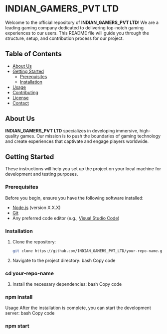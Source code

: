 # INDIAN_GAMERS_PVT LTD

Welcome to the official repository of **INDIAN_GAMERS_PVT LTD**! We are a leading gaming company dedicated to delivering top-notch gaming experiences to our users. This README file will guide you through the structure, setup, and contribution process for our project.

## Table of Contents

- [About Us](#about-us)
- [Getting Started](#getting-started)
  - [Prerequisites](#prerequisites)
  - [Installation](#installation)
- [Usage](#usage)
- [Contributing](#contributing)
- [License](#license)
- [Contact](#contact)

## About Us

**INDIAN_GAMERS_PVT LTD** specializes in developing immersive, high-quality games. Our mission is to push the boundaries of gaming technology and create experiences that captivate and engage players worldwide.

## Getting Started

These instructions will help you set up the project on your local machine for development and testing purposes.

### Prerequisites

Before you begin, ensure you have the following software installed:

- [Node.js](https://nodejs.org/) (version X.X.X)
- [Git](https://git-scm.com/)
- Any preferred code editor (e.g., [Visual Studio Code](https://code.visualstudio.com/))

### Installation

1. Clone the repository:
   ```bash
   git clone https://github.com/INDIAN_GAMERS_PVT_LTD/your-repo-name.git
   ```
2. Navigate to the project directory:
   bash
   Copy code

### cd your-repo-name

3. Install the necessary dependencies:
   bash
   Copy code

### npm install

Usage
After the installation is complete, you can start the development server:
bash
Copy code

### npm start
